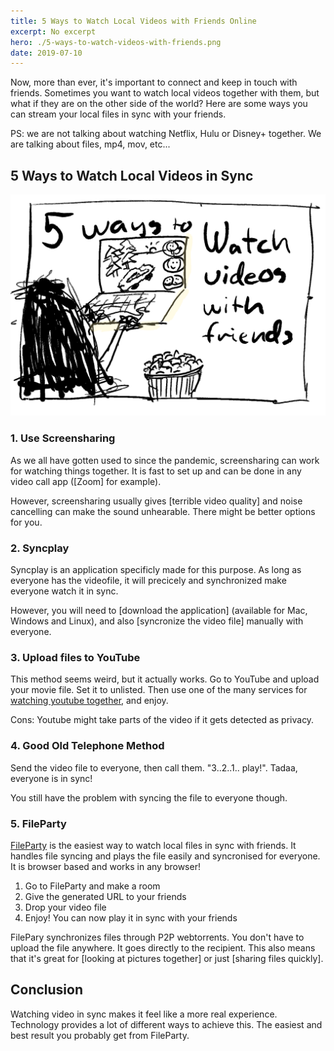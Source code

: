 ```yaml
---
title: 5 Ways to Watch Local Videos with Friends Online
excerpt: No excerpt
hero: ./5-ways-to-watch-videos-with-friends.png
date: 2019-07-10
---
```


Now, more than ever, it's important to connect and keep in touch with friends. Sometimes you want to watch local videos together with them, but what if they are on the other side of the world? Here are some ways you can stream your local files in sync with your friends.

PS: we are not talking about watching Netflix, Hulu or Disney+ together. We are talking about files, mp4, mov, etc...

## 5 Ways to Watch Local Videos in Sync

![5 ways to watch videos with friends](./5-ways-to-watch-videos-with-friends.png)

### 1. Use Screensharing

As we all have gotten used to since the pandemic, screensharing can work for watching things together. It is fast to set up and can be done in any video call app ([Zoom] for example).

However, screensharing usually gives [terrible video quality] and noise cancelling can make the sound unhearable. There might be better options for you.

### 2. Syncplay

Syncplay is an application specificly made for this purpose. As long as everyone has the videofile, it will precicely and synchronized make everyone watch it in sync.

However, you will need to [download the application] (available for Mac, Windows and Linux), and also [syncronize the video file] manually with everyone.

### 3. Upload files to YouTube

This method seems weird, but it actually works. Go to YouTube and upload your movie file. Set it to unlisted. Then use one of the many services for [watching youtube together](https://www.makeuseof.com/tag/watch-youtube-together/), and enjoy.

Cons: Youtube might take parts of the video if it gets detected as privacy.

### 4. Good Old Telephone Method

Send the video file to everyone, then call them. "3..2..1.. play!". Tadaa, everyone is in sync!

You still have the problem with syncing the file to everyone though.

### 5. FileParty

[FileParty](/) is the easiest way to watch local files in sync with friends. It handles file syncing and plays the file easily and syncronised for everyone. It is browser based and works in any browser!

1. Go to FileParty and make a room
2. Give the generated URL to your friends
3. Drop your video file
4. Enjoy! You can now play it in sync with your friends

FilePary synchronizes files through P2P webtorrents. You don't have to upload the file anywhere. It goes directly to the recipient. This also means that it's great for [looking at pictures together] or just [sharing files quickly].

## Conclusion

Watching video in sync makes it feel like a more real experience. Technology provides a lot of different ways to achieve this. The easiest and best result you probably get from FileParty.